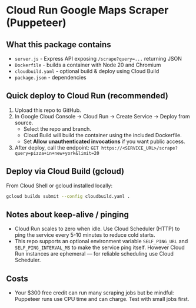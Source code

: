 # Cloud Run Google Maps Scraper (Puppeteer)

## What this package contains
- `server.js` - Express API exposing `/scrape?query=...` returning JSON
- `Dockerfile` - builds a container with Node 20 and Chromium
- `cloudbuild.yaml` - optional build & deploy using Cloud Build
- `package.json` - dependencies

## Quick deploy to Cloud Run (recommended)
1. Upload this repo to GitHub.
2. In Google Cloud Console -> Cloud Run -> Create Service -> Deploy from source.
   - Select the repo and branch.
   - Cloud Build will build the container using the included Dockerfile.
   - Set **Allow unauthenticated invocations** if you want public access.
3. After deploy, call the endpoint:
   `GET https://<SERVICE_URL>/scrape?query=pizza+in+new+york&limit=20`

## Deploy via Cloud Build (gcloud)
From Cloud Shell or gcloud installed locally:
```bash
gcloud builds submit --config cloudbuild.yaml .
```

## Notes about keep-alive / pinging
- Cloud Run scales to zero when idle. Use Cloud Scheduler (HTTP) to ping the service every 5-10 minutes to reduce cold starts.
- This repo supports an optional environment variable `SELF_PING_URL` and `SELF_PING_INTERVAL_MS` to make the service ping itself. However Cloud Run instances are ephemeral — for reliable scheduling use Cloud Scheduler.

## Costs
- Your $300 free credit can run many scraping jobs but be mindful: Puppeteer runs use CPU time and can charge. Test with small jobs first.
